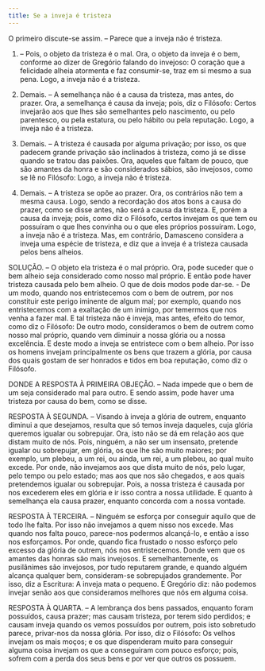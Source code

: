 ```yaml
---
title: Se a inveja é tristeza
---
```


O primeiro discute-se assim. – Parece que a inveja não é tristeza.  

1. – Pois, o objeto da tristeza é o mal. Ora, o objeto da inveja é o bem, conforme ao dizer de Gregório falando do invejoso: O coração que a felicidade alheia atormenta e faz consumir-se, traz em si mesmo a sua pena. Logo, a inveja não é a tristeza.  

2. Demais. – A semelhança não é a causa da tristeza, mas antes, do prazer. Ora, a semelhança é causa da inveja; pois, diz o Filósofo: Certos invejarão aos que lhes são semelhantes pelo nascimento, ou pelo parentesco, ou pela estatura, ou pelo hábito ou pela reputação. Logo, a inveja não é a tristeza.  

3. Demais. – A tristeza é causada por alguma privação; por isso, os que padecem grande privação são inclinados à tristeza, como já se disse quando se tratou das paixões. Ora, aqueles que faltam de pouco, que são amantes da honra e são considerados sábios, são invejosos, como se lê no Filósofo: Logo, a inveja não é tristeza.  

4. Demais. – A tristeza se opõe ao prazer. Ora, os contrários não tem a mesma causa. Logo, sendo a recordação dos atos bons a causa do prazer, como se disse antes, não será a causa da tristeza. E, porém a causa da inveja; pois, como diz o Filósofo, certos invejam os que tem ou possuíram o que lhes convinha ou o que eles próprios possuíram. Logo, a inveja não é a tristeza.  Mas, em contrário, Damasceno considera a inveja uma espécie de tristeza, e diz que a inveja é a tristeza causada pelos bens alheios.  

SOLUÇÃO. – O objeto ela tristeza é o mal próprio. Ora, pode suceder que o bem alheio seja considerado como nosso mal próprio. E então pode haver tristeza causada pelo bem alheio. O que de dois modos pode dar-se. - De um modo, quando nos entristecemos com o bem de outrem, por nos constituir este perigo iminente de algum mal; por exemplo, quando nos entristecemos com a exaltação de um inimigo, por temermos que nos venha a fazer mal. E tal tristeza não é inveja, mas antes, efeito do temor, como diz o Filósofo: De outro modo, consideramos o bem de outrem como nosso mal próprio, quando vem diminuir a nossa glória ou a nossa excelência. E deste modo a inveja se entristece com o bem alheio. Por isso os homens invejam principalmente os bens que trazem a glória, por causa dos quais gostam de ser honrados e tidos em boa reputação, como diz o Filósofo.  

DONDE A RESPOSTA À PRIMEIRA OBJEÇÃO. – Nada impede que o bem de um seja considerado mal para outro. E sendo assim, pode haver uma tristeza por causa do bem, como se disse.  

RESPOSTA À SEGUNDA. – Visando à inveja a glória de outrem, enquanto diminui a que desejamos, resulta que só temos inveja daqueles, cuja glória queremos igualar ou sobrepujar. Ora, isto não se dá em relação aos que distam muito de nós. Pois, ninguém, a não ser um insensato, pretende igualar ou sobrepujar, em glória, os que lhe são muito maiores; por exemplo, um plebeu, a um rei, ou ainda, um rei, a um plebeu, ao qual muito excede. Por onde, não invejamos aos que dista muito de nós, pelo lugar, pelo tempo ou pelo estado; mas aos que nos são chegados, e aos quais pretendemos igualar ou sobrepujar. Pois, a nossa tristeza é causada por nos excederem eles em glória e ir isso contra a nossa utilidade. E quanto à semelhança ela causa prazer, enquanto concorda com a nossa vontade.  

RESPOSTA À TERCEIRA. – Ninguém se esforça por conseguir aquilo que de todo lhe falta. Por isso não invejamos a quem nisso nos excede. Mas quando nos falta pouco, parece-nos podermos alcançá-lo, e então a isso nos esforçamos. Por onde, quando fica frustado o nosso esforço pelo excesso da glória de outrem, nós nos entristecemos. Donde vem que os amantes das honras são mais invejosos. E semelhantemente, os pusilânimes são invejosos, por tudo reputarem grande, e quando alguém alcança qualquer bem, consideram-se sobrepujados grandemente. Por isso, diz a Escritura: A inveja mata o pequeno. E Gregório diz: não podemos invejar senão aos que consideramos melhores que nós em alguma coisa.  

RESPOSTA À QUARTA. – A lembrança dos bens passados, enquanto foram possuídos, causa prazer; mas causam tristeza, por terem sido perdidos; e causam inveja quando os vemos possuídos por outrem, pois isto sobretudo parece, privar-nos da nossa glória. Por isso, diz o Filósofo: Os velhos invejam os mais moços; e os que dispenderam muito para conseguir alguma coisa invejam os que a conseguiram com pouco esforço; pois, sofrem com a perda dos seus bens e por ver que outros os possuem.